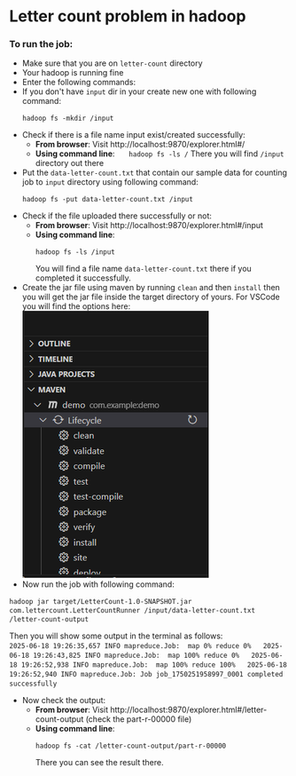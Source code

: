 # Letter count problem in hadoop

### To run the job:

- Make sure that you are on `letter-count` directory
- Your hadoop is running fine
- Enter the following commands:
- If you don't have `input` dir in your create new one with following command:
  ```
  hadoop fs -mkdir /input
  ```
- Check if there is a file name input exist/created successfully:
  - **From browser**: Visit http://localhost:9870/explorer.html#/
  - **Using command line**:
    `   hadoop fs -ls /`
    There you will find `/input` directory out there
- Put the `data-letter-count.txt` that contain our sample data for counting job to `input` directory using following command:
  ```
  hadoop fs -put data-letter-count.txt /input
  ```
- Check if the file uploaded there successfully or not:
  - **From browser**: Visit http://localhost:9870/explorer.html#/input
  - **Using command line**:
    ```
    hadoop fs -ls /input
    ```
    You will find a file name `data-letter-count.txt` there if you completed it successfully.
- Create the jar file using maven by running `clean` and then `install` then you will get the jar file inside the target directory of yours. For VSCode you will find the options here:  
  ![alt text](../assets/maven-ss.png)
- Now run the job with following command:

```
hadoop jar target/LetterCount-1.0-SNAPSHOT.jar com.lettercount.LetterCountRunner /input/data-letter-count.txt /letter-count-output
```

Then you will show some output in the terminal as follows:  
`2025-06-18 19:26:35,657 INFO mapreduce.Job:  map 0% reduce 0%  
2025-06-18 19:26:43,825 INFO mapreduce.Job:  map 100% reduce 0%  
2025-06-18 19:26:52,938 INFO mapreduce.Job:  map 100% reduce 100%  
2025-06-18 19:26:52,940 INFO mapreduce.Job: Job job_1750251958997_0001 completed successfully  `

- Now check the output:
  - **From browser**: Visit http://localhost:9870/explorer.html#/letter-count-output (check the part-r-00000 file)
  - **Using command line**:
    ```
    hadoop fs -cat /letter-count-output/part-r-00000
    ```
    There you can see the result there.
